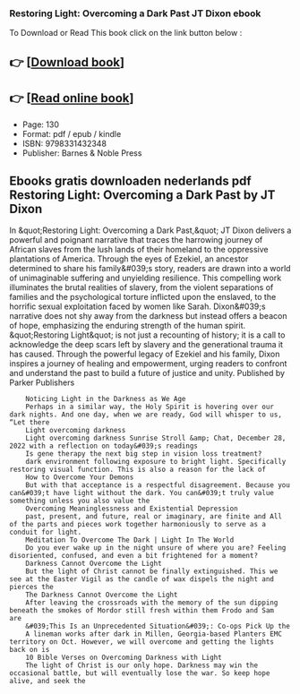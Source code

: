 ### Restoring Light: Overcoming a Dark Past JT Dixon ebook

To Download or Read This book click on the link button below :

## 👉  [**[Download book](http://get-pdfs.com/download.php?group=book&from=github.com&id=717889&lnk=1065 "Download book")**]

## 👉  [**[Read online book](http://get-pdfs.com/download.php?group=book&from=github.com&id=717889&lnk=1065 "Read online book")**]


* Page: 130
* Format: pdf / epub / kindle
* ISBN: 9798331432348
* Publisher: Barnes &amp; Noble Press



## Ebooks gratis downloaden nederlands pdf Restoring Light: Overcoming a Dark Past by JT Dixon



In &amp;quot;Restoring Light: Overcoming a Dark Past,&amp;quot; JT Dixon delivers a powerful and poignant narrative that traces the harrowing journey of African slaves from the lush lands of their homeland to the oppressive plantations of America. Through the eyes of Ezekiel, an ancestor determined to share his family&amp;#039;s story, readers are drawn into a world of unimaginable suffering and unyielding resilience.
 This compelling work illuminates the brutal realities of slavery, from the violent separations of families and the psychological torture inflicted upon the enslaved, to the horrific sexual exploitation faced by women like Sarah. Dixon&amp;#039;s narrative does not shy away from the darkness but instead offers a beacon of hope, emphasizing the enduring strength of the human spirit.
 &amp;quot;Restoring Light&amp;quot; is not just a recounting of history; it is a call to acknowledge the deep scars left by slavery and the generational trauma it has caused. Through the powerful legacy of Ezekiel and his family, Dixon inspires a journey of healing and empowerment, urging readers to confront and understand the past to build a future of justice and unity.
 Published by Parker Publishers


        Noticing Light in the Darkness as We Age
        Perhaps in a similar way, the Holy Spirit is hovering over our dark nights. And one day, when we are ready, God will whisper to us, “Let there 
        Light overcoming darkness
        Light overcoming darkness Sunrise Stroll &amp; Chat, December 28, 2022 with a reflection on today&#039;s readings 
        Is gene therapy the next big step in vision loss treatment?
        dark environment following exposure to bright light. Specifically restoring visual function. This is also a reason for the lack of 
        How to Overcome Your Demons
        But with that acceptance is a respectful disagreement. Because you can&#039;t have light without the dark. You can&#039;t truly value something unless you also value the 
        Overcoming Meaninglessness and Existential Depression
        past, present, and future, real or imaginary, are finite and All of the parts and pieces work together harmoniously to serve as a conduit for light.
        Meditation To Overcome The Dark | Light In The World
        Do you ever wake up in the night unsure of where you are? Feeling disoriented, confused, and even a bit frightened for a moment?
        Darkness Cannot Overcome the Light
        But the light of Christ cannot be finally extinguished. This we see at the Easter Vigil as the candle of wax dispels the night and pierces the 
        The Darkness Cannot Overcome the Light
        After leaving the crossroads with the memory of the sun dipping beneath the smokes of Mordor still fresh within them Frodo and Sam are 
        &#039;This Is an Unprecedented Situation&#039;: Co-ops Pick Up the
        A lineman works after dark in Millen, Georgia-based Planters EMC territory on Oct. However, we will overcome and getting the lights back on is 
        10 Bible Verses on Overcoming Darkness with Light
        The light of Christ is our only hope. Darkness may win the occasional battle, but will eventually lose the war. So keep hope alive, and seek the 
    




